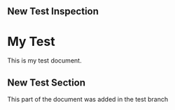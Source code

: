 ## New Test Inspection

# My Test

This is my test document.

## New Test Section

This part of the document was added in the test branch
